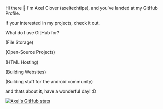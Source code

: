 Hi there 👋
I'm Axel Clover (axeltechtips), and you've landed at my GitHub Profile.

If your interested in my projects, check it out.

What do I use GitHub for?

(File Storage)

(Open-Source Projects)

(HTML Hosting)

(Building Websites)

(Building stuff for the android community)

and thats about it, have a wonderful day! :D

[![Axel's GitHub stats](https://github-readme-stats.vercel.app/api?username=axeltechtips)](https://github.com/anuraghazra/github-readme-stats)
